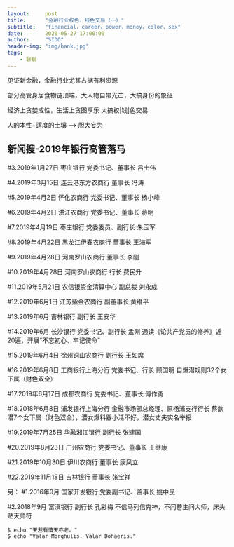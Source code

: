 ```yaml
---
layout:     post
title:      "金融行业权色、钱色交易（一）"
subtitle:   "financial，career，power，money，color，sex"
date:       2020-05-27 17:00:00
author:     "SIDO"
header-img: "img/bank.jpg"
tags:
    - 聊聊
---
```

见证新金融，金融行业尤甚占据有利资源

部分高管身居食物链顶端，大人物自带光芒，大搞身份的象征

经济上贪婪成性，生活上贪图享乐 大搞权|钱|色交易  

人的本性+适度的土壤 --> 胆大妄为

## 新闻搜-2019年银行高管落马

#3.2019年1月27日  枣庄银行 党委书记、董事长  吕士伟

#4.2019年3月15日  连云港东方农商行 董事长  冯涛

#5.2019年4月2日  怀化农商行 党委书记、董事长  杨小峰

#6.2019年4月2日  洪江农商行 党委书记、董事长  蒋明

#7.2019年4月19日 枣庄银行 党委委员、副行长  朱玉军

#8.2019年4月22日 黑龙江伊春农商行 董事长  王海军

#9.2019年4月28日 河南罗山农商行 董事长 李刚

#10.2019年4月28日 河南罗山农商行 行长  费民升

#11.2019年5月21日 农信银资金清算中心 副总裁  刘永成

#12.2019年6月1日  江苏紫金农商行 副董事长  黄维平

#13.2019年6月  吉林银行 副行长  王安华

#14.2019年6月  长沙银行 党委书记、副行长  孟刚 
 通读《论共产党员的修养》近20遍，开展“不忘初心、牢记使命”

#15.2019年6月4日 徐州铜山农商行 副行长  王如席

#16.2019年6月8日 工商银行上海分行  党委书记、行长  顾国明
  自爆潜规则32个女下属（财色双全）

#17.2019年6月17日 成都农商行  党委书记、董事长  傅作勇

#18.2018年6月8日 浦发银行上海分行  金融市场部总经理、原杨浦支行行长  蔡歆
  潜7个女下属（财色双全），潜女爆料器小活不好，潜女丈夫实名举报

#19.2019年7月25日   华融湘江银行  副行长   张建国

#20.2019年8月23日   广州农商行  党委书记、董事长  王继康

#21.2019年10月30日  伊川农商行  董事长  康凤立

#22.2019年11月18日  吉林银行 董事长  张宝祥

另：
#1.2016年9月   国家开发银行  党委副书记、监事长   姚中民

#2.2018年9月  富滇银行 副行长  孔彩梅 
  不信马列信鬼神，不问苍生问大师，床头贴天师符
```
$ echo "天若有情天亦老。"
$ echo "Valar Morghulis. Valar Dohaeris."
```
